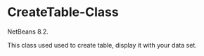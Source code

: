# CreateTable-Class
NetBeans 8.2.

This class used used to create table, display it with your data set.
